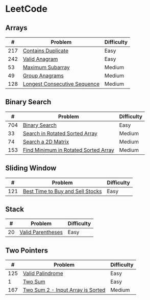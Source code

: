 # LeetCode

## Arrays
| #  | Problem | Difficulty |
| ------------- | ------------- | ------------- |
| 217 | [Contains Duplicate](https://leetcode.com/problems/contains-duplicate/) | Easy |
| 242 | [Valid Anagram](https://leetcode.com/problems/valid-anagram/) | Easy |
| 53 | [Maximum Subarray](https://leetcode.com/problems/maximum-subarray/) | Medium |
| 49 | [Group Anagrams](https://leetcode.com/problems/group-anagrams/) | Medium |
| 128 | [Longest Consecutive Sequence](https://leetcode.com/problems/longest-consecutive-sequence/) | Medium |

## Binary Search
| #  | Problem | Difficulty |
| ------------- | ------------- | ------------- |
| 704 | [Binary Search](https://leetcode.com/problems/binary-search/) | Easy |
| 33  | [Search in Rotated Sorted Array](https://leetcode.com/problems/search-in-rotated-sorted-array/) | Medium |
| 74  | [Search a 2D Matrix](https://leetcode.com/problems/search-a-2d-matrix/) | Medium |
| 153 | [Find Minimum in Rotated Sorted Array](https://leetcode.com/problems/find-minimum-in-rotated-sorted-array/) | Medium |

## Sliding Window
| #  | Problem | Difficulty |
| ------------- | ------------- | ------------- |
| 121 | [Best Time to Buy and Sell Stocks](https://leetcode.com/problems/best-time-to-buy-and-sell-stock/) | Easy |

## Stack
| #  | Problem | Difficulty |
| ------------- | ------------- | ------------- |
| 20 | [Valid Parentheses](https://leetcode.com/problems/valid-parentheses/) | Easy |

## Two Pointers
| #  | Problem | Difficulty |
| ------------- | ------------- | ------------- |
| 125 | [Valid Palindrome](https://leetcode.com/problems/valid-palindrome/) | Easy |
| 1 | [Two Sum](https://leetcode.com/problems/two-sum/) | Easy |
| 167 | [Two Sum 2 - Input Array is Sorted](https://leetcode.com/problems/two-sum-ii-input-array-is-sorted/) | Medium |
